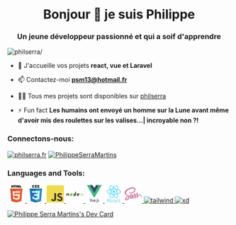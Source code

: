<h1 align="center">Bonjour 👋 je suis Philippe</h1>

<h3 align="center">Un jeune développeur passionné et qui a soif d'apprendre </h3>
<p align="left"> <img src=https://komarev.com/ghpvc/?username=philserra alt=philserra/> </p>


- 💬 J'accueille vos projets **react, vue et Laravel**

- 📫 Contactez-moi **psm13@hotmail.fr**

- 👨‍💻 Tous mes projets sont disponibles sur [philserra](https://github.com/philserra?tab=repositories)

- ⚡ Fun fact **Les humains ont envoyé un homme sur la Lune avant même d'avoir mis des roulettes sur les valises...| incroyable non ?!**

<h3 align="left">Connectons-nous:</h3>
<p align="left">
<a href="https://philserra.fr/" target="blank"><img align="center" src="https://cdn.jsdelivr.net/npm/simple-icons@3.0.1/icons/dev-dot-to.svg" alt="philserra.fr" height="30" width="40" /></a>
<a href="https://www.linkedin.com/in/philippe-serra-martins/" target="blank"><img align="center" src="https://cdn.jsdelivr.net/npm/simple-icons@3.0.1/icons/linkedin.svg" alt="PhilippeSerraMartins" height="30" width="40" /></a>

<h3 align="left">Languages and Tools:</h3>
<p align="left">
    <a href="https://www.w3.org/html/" target="_blank"> <img src="https://raw.githubusercontent.com/devicons/devicon/master/icons/html5/html5-original-wordmark.svg" alt="html5" width="40" height="40"/> </a>
    <a href="https://www.w3schools.com/css/" target="_blank"> <img src="https://raw.githubusercontent.com/devicons/devicon/master/icons/css3/css3-original-wordmark.svg" alt="css3" width="40" height="40"/> </a>
    <a href="https://developer.mozilla.org/en-US/docs/Web/JavaScript" target="_blank"> <img src="https://raw.githubusercontent.com/devicons/devicon/master/icons/javascript/javascript-original.svg" alt="javascript" width="40" height="40"/> </a>
      <a href="https://nodejs.org" target="_blank"> <img src="https://raw.githubusercontent.com/devicons/devicon/master/icons/nodejs/nodejs-original-wordmark.svg" alt="nodejs" width="40" height="40"/> </a>
      <a href="https://vuejs.org/" target="_blank"> <img src="https://raw.githubusercontent.com/devicons/devicon/master/icons/vuejs/vuejs-original-wordmark.svg" alt="vuejs" width="40" height="40"/> </a>
      <a href="https://reactjs.org/" target="_blank"> <img src="https://raw.githubusercontent.com/devicons/devicon/master/icons/react/react-original-wordmark.svg" alt="react" width="40" height="40"/> </a>
      <a href="https://sass-lang.com" target="_blank"> <img src="https://raw.githubusercontent.com/devicons/devicon/master/icons/sass/sass-original.svg" alt="sass" width="40" height="40"/> </a>
    <a href="https://tailwindcss.com/" target="_blank"> <img src="https://www.vectorlogo.zone/logos/tailwindcss/tailwindcss-icon.svg" alt="tailwind" width="40" height="40"/> </a>
    <a href="https://www.adobe.com/products/xd.html" target="_blank"> <img src="https://cdn.worldvectorlogo.com/logos/adobe-xd.svg" alt="xd" width="40" height="40"/> </a> 
    </p>

<a href="https://app.daily.dev/PhilSerra"><img src="https://api.daily.dev/devcards/02a1045696dc44988e44c20daf00f3a8.png?r=pcg" width="400" alt="Philippe Serra Martins's Dev Card"/></a>
